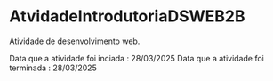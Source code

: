 # AtvidadeIntrodutoriaDSWEB2B
Atividade de desenvolvimento web. 

Data que a atividade foi inciada : 28/03/2025
Data que a atividade foi terminada : 28/03/2025
